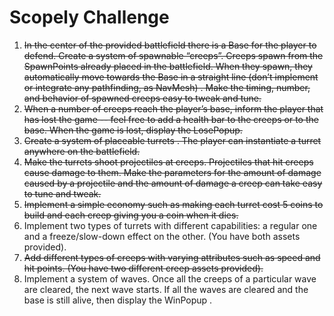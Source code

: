 # Scopely Challenge

1. ~~In the center of the provided battlefield there is a Base for the player to defend. Create a system of spawnable “creeps”. Creeps spawn from the SpawnPoints already placed in the battlefield. When they spawn, they automatically move towards the Base in a straight line (don’t implement or integrate any pathfinding, as NavMesh) . Make the timing, number, and behavior of spawned creeps easy to tweak and tune.~~
2. ~~When a number of creeps reach the player’s base, inform the player that has lost the game -- feel free to add a health bar to the creeps or to the base. When the game is lost, display the LosePopup.~~
3. ~~Create a system of placeable turrets . The player can instantiate a turret anywhere on the battlefield.~~
4. ~~Make the turrets shoot projectiles at creeps. Projectiles that hit creeps cause damage to them. Make the parameters for the amount of damage caused by a projectile and the amount of damage a creep can take easy to tune and tweak.~~
5. ~~Implement a simple economy such as making each turret cost 5 coins to build and each creep giving you a coin when it dies.~~
6. Implement two types of turrets with different capabilities: a regular one and a freeze/slow-down effect on the other. (You have both assets provided).
7. ~~Add different types of creeps with varying attributes such as speed and hit points. (You have two different creep assets provided).~~
8. Implement a system of waves. Once all the creeps of a particular wave are cleared, the next wave starts. If all the waves are cleared and the base is still alive, then display the WinPopup .